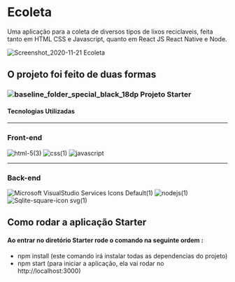 # Ecoleta

Uma aplicação para a coleta de diversos tipos de lixos reciclaveis, feita tanto em HTML CSS e Javascript, quanto em React JS React Native e Node.

![Screenshot_2020-11-21 Ecoleta](https://user-images.githubusercontent.com/53949076/99890439-f9c50d00-2c3d-11eb-9265-b1c3791c91a9.png)

## O projeto foi feito de duas formas


### ![baseline_folder_special_black_18dp](https://user-images.githubusercontent.com/53949076/99890482-88398e80-2c3e-11eb-80eb-c86b8537d187.png) Projeto Starter

#### Tecnologias Utilizadas

_______________________________________________________________________________________________________________________________________________________

### Front-end

![html-5(3)](https://user-images.githubusercontent.com/53949076/99890711-e5364400-2c40-11eb-9d9f-2d044f08c40b.png)
![css(1)](https://user-images.githubusercontent.com/53949076/99890712-e5ceda80-2c40-11eb-924f-5288e2d11ba5.png)
![javascript](https://user-images.githubusercontent.com/53949076/99890725-0139e580-2c41-11eb-9a51-5eb549dcee1f.png)
_______________________________________________________________________________________________________________________________________________________

### Back-end

![Microsoft VisualStudio Services Icons Default(1)](https://user-images.githubusercontent.com/53949076/99890763-7ad1d380-2c41-11eb-837c-f85ba82c54bc.png)
![nodejs(1)](https://user-images.githubusercontent.com/53949076/99890713-e6677100-2c40-11eb-8388-9c4c4eb04c20.png)
![Sqlite-square-icon svg(1)](https://user-images.githubusercontent.com/53949076/99890779-ac4a9f00-2c41-11eb-9d1b-c066b99077f9.png)


## Como rodar a aplicação Starter

#### Ao entrar no diretório Starter rode o comando na seguinte ordem :
  - npm install (este comando irá instalar todas as dependencias do projeto)
  - npm start (para iniciar a aplicação, ela vai rodar no http://localhost:3000)
